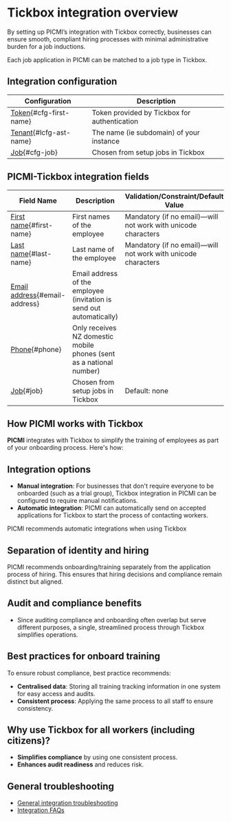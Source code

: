 # Tickbox integration overview

By setting up PICMI’s integration with Tickbox correctly, businesses can ensure smooth, compliant hiring processes with
minimal administrative burden for a job inductions.

<prompt>

Each job application in PICMI can be matched to a job type in Tickbox.

</prompt>

## Integration configuration

| Configuration                             | Description                                  |
|-------------------------------------------|----------------------------------------------|
| [Token](#cfg-first-name){#cfg-first-name} | Token provided by Tickbox for authentication |
| [Tenant](#cfg-last-name){#lcfg-ast-name}  | The  name (ie subdomain) of your instance    |
| [Job](#cfg-job){#cfg-job}                 | Chosen from setup jobs in Tickbox            |

## PICMI-Tickbox integration fields

| Field Name                                      | Description                                                          | Validation/Constraint/Default Value                           | Source                    |
|-------------------------------------------------|----------------------------------------------------------------------|---------------------------------------------------------------|---------------------------|
| [First name](#first-name){#first-name}          | First names of the employee                                          | Mandatory (if no email)—will not work with unicode characters | Personal Information      |
| [Last name](#last-name){#last-name}             | Last name of the employee                                            | Mandatory (if no email)—will not work with unicode characters | Personal Information      |
| [Email address](#email-address){#email-address} | Email address of the employee (invitation is send out automatically) |                                                               | Personal Information      |
| [Phone](#phone){#phone}                         | Only receives NZ domestic mobile phones (sent as a national number)  |                                                               | Personal Information      |
| [Job](#job){#job}                               | Chosen from setup jobs in Tickbox                                    | Default: none                                                 | Integration Configuration |

<explanation>

## How PICMI works with Tickbox

**PICMI** integrates with Tickbox to simplify the training of employees as part of your onboarding process. Here's how:

## Integration options

- **Manual integration**: For businesses that don't require everyone to be onboarded (such as a trial group), Tickbox
  integration in PICMI can be configured to require manual notifications.
- **Automatic integration**: PICMI can automatically send on accepted applications for Tickbox to start the process of
  contacting workers.

<prompt>

PICMI recommends automatic integrations when using Tickbox

</prompt>

## Separation of identity and hiring

PICMI recommends onboarding/training separately from the application process of hiring. This ensures that hiring
decisions and compliance remain distinct but aligned.

## Audit and compliance benefits

- Since auditing compliance and onboarding often overlap but serve different purposes, a single, streamlined process
  through Tickbox simplifies operations.

## Best practices for onboard training

To ensure robust compliance, best practice recommends:

- **Centralised data**: Storing all training tracking information in one system for easy access and audits.
- **Consistent process**: Applying the same process to all staff to ensure consistency.

## Why use Tickbox for all workers (including citizens)?

- **Simplifies compliance** by using one consistent process.
- **Enhances audit readiness** and reduces risk.

## General troubleshooting

- [General integration troubleshooting](integrations#troubleshooting)
- [Integration FAQs](../faqs#integrations)

</explanation>
